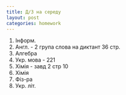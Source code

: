 ```yaml
---
title: Д/З на середу
layout: post
categories: homework
---
```

1.  Інформ.
2.  Англ. - 2 група слова на диктант 36 стр.
3.  Алгебра
4.  Укр. мова - 221
5.  Хімія - завд 2 стр 10
6.  Хімія
7.  Фіз-ра
8.  Укр. літ.